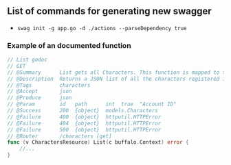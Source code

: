 ## List of commands for generating new swagger 

- `swag init -g app.go -d ./actions --parseDependency true`


### Example of an documented function

```go
// List godoc
// GET
// @Summary      List gets all Characters. This function is mapped to the path
// @Description  Returns a JSON list of all the characters registered in the databases with the possibility of pagination
// @Tags         characters
// @Accept       json
// @Produce      json
// @Param        id   path      int  true  "Account ID"
// @Success      200  {object}  models.Characters
// @Failure      400  {object}  httputil.HTTPError
// @Failure      404  {object}  httputil.HTTPError
// @Failure      500  {object}  httputil.HTTPError
// @Router       /characters [get]
func (v CharactersResource) List(c buffalo.Context) error {
    //...
}
```
